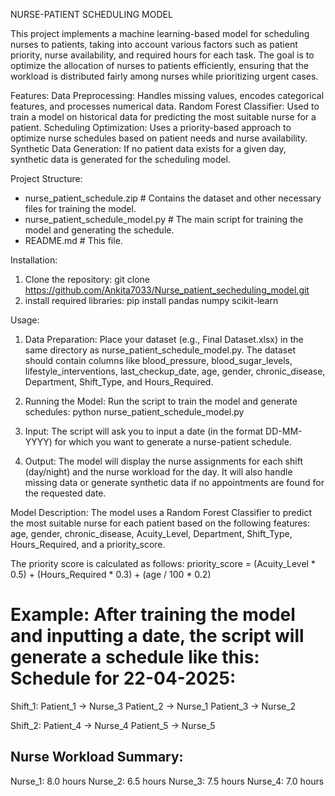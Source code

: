 NURSE-PATIENT SCHEDULING MODEL

This project implements a machine learning-based model for scheduling nurses to patients, taking into account various factors such as patient priority, nurse availability, and required hours for each task. The goal is to optimize the allocation of nurses to patients efficiently, ensuring that the workload is distributed fairly among nurses while prioritizing urgent cases.

Features:
Data Preprocessing: Handles missing values, encodes categorical features, and processes numerical data.
Random Forest Classifier: Used to train a model on historical data for predicting the most suitable nurse for a patient.
Scheduling Optimization: Uses a priority-based approach to optimize nurse schedules based on patient needs and nurse availability.
Synthetic Data Generation: If no patient data exists for a given day, synthetic data is generated for the scheduling model.

Project Structure:
- nurse_patient_schedule.zip            # Contains the dataset and other necessary files for training the model.
- nurse_patient_schedule_model.py       # The main script for training the model and generating the schedule.
- README.md                            # This file.

Installation:
 1. Clone the repository:
  git clone https://github.com/Ankita7033/Nurse_patient_secheduling_model.git
 2. install required libraries:
  pip install pandas numpy scikit-learn

Usage:
 1. Data Preparation:
    Place your dataset (e.g., Final Dataset.xlsx) in the same directory as nurse_patient_schedule_model.py.
    The dataset should contain columns like blood_pressure, blood_sugar_levels, lifestyle_interventions, last_checkup_date, age, gender, chronic_disease, Department, Shift_Type, and Hours_Required.

  2. Running the Model:
    Run the script to train the model and generate schedules:
      python nurse_patient_schedule_model.py
     
  3. Input:
    The script will ask you to input a date (in the format DD-MM-YYYY) for which you want to generate a nurse-patient schedule.
    
  4. Output:
    The model will display the nurse assignments for each shift (day/night) and the nurse workload for the day.
    It will also handle missing data or generate synthetic data if no appointments are found for the requested date.

Model Description:
The model uses a Random Forest Classifier to predict the most suitable nurse for each patient based on the following features:
  age, gender, chronic_disease, Acuity_Level, Department, Shift_Type, Hours_Required, and a priority_score.

The priority score is calculated as follows:
priority_score = (Acuity_Level * 0.5) + (Hours_Required * 0.3) + (age / 100 * 0.2)

Example:
After training the model and inputting a date, the script will generate a schedule like this:
  Schedule for 22-04-2025:
=========================
Shift_1:
  Patient_1 -> Nurse_3
  Patient_2 -> Nurse_1
  Patient_3 -> Nurse_2

Shift_2:
  Patient_4 -> Nurse_4
  Patient_5 -> Nurse_5

Nurse Workload Summary:
-----------------------
Nurse_1: 8.0 hours
Nurse_2: 6.5 hours
Nurse_3: 7.5 hours
Nurse_4: 7.0 hours
